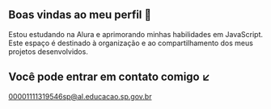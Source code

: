 ## Boas vindas ao meu perfil 🖤

Estou estudando na Alura e aprimorando minhas habilidades em JavaScript. Este espaço é destinado à organização e ao compartilhamento dos meus projetos desenvolvidos.

## Você pode entrar em contato comigo ↙️
00001111319546sp@al.educacao.sp.gov.br
